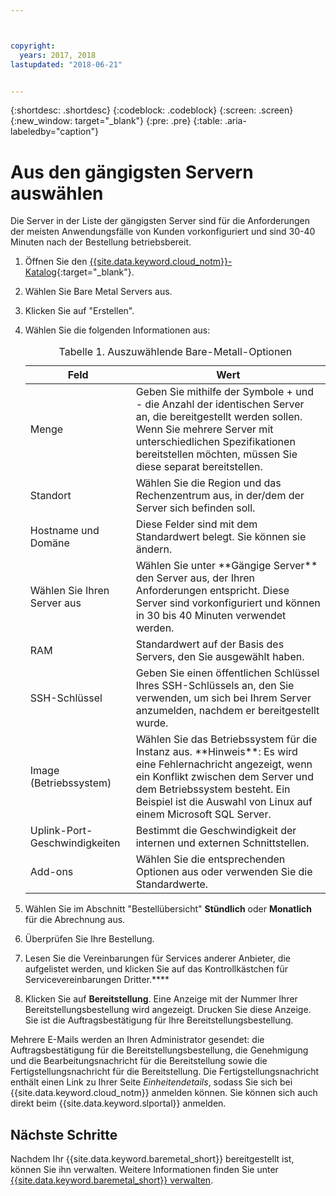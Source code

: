 ```yaml
---



copyright:
  years: 2017, 2018
lastupdated: "2018-06-21"


---
```


{:shortdesc: .shortdesc}
{:codeblock: .codeblock}
{:screen: .screen}
{:new_window: target="_blank"}
{:pre: .pre}
{:table: .aria-labeledby="caption"}


# Aus den gängigsten Servern auswählen
Die Server in der Liste der gängigsten Server sind für die Anforderungen der meisten Anwendungsfälle von Kunden vorkonfiguriert und sind 30-40 Minuten nach der Bestellung betriebsbereit. 
1. Öffnen Sie den [{{site.data.keyword.cloud_notm}}-Katalog](https://console.bluemix.net/catalog/){:target="_blank"}.    
2. Wählen Sie Bare Metal Servers aus. 
3. Klicken Sie auf "Erstellen". 
2. Wählen Sie die folgenden Informationen aus:
    <table>
    <CAPTION>Tabelle 1. Auszuwählende Bare-Metall-Optionen</CAPTION>
    <THEAD>
    <TR>
    <th>Feld</th>
    <th>Wert</th>
    </TR>
    </THEAD>
    <TBODY>
    <tr>
    <td>Menge</td>
    <td>Geben Sie mithilfe der Symbole + und - die Anzahl der identischen Server an, die bereitgestellt werden sollen. <br>Wenn Sie mehrere Server mit unterschiedlichen Spezifikationen bereitstellen möchten, müssen Sie diese separat bereitstellen.
    <tr>
    <td>Standort</td>
    <td>Wählen Sie die Region und das Rechenzentrum aus, in der/dem der Server sich befinden soll. </td>
    </tr>
    <tr>
    <tr>
    <td>Hostname und Domäne</td>
    <td>Diese Felder sind mit dem Standardwert belegt. Sie können sie ändern. </td>
    </tr>
    <tr>
    <td>Wählen Sie Ihren Server aus</td>
    <td>Wählen Sie unter **Gängige Server** den Server aus, der Ihren Anforderungen entspricht. Diese Server sind vorkonfiguriert und können in 30 bis 40 Minuten verwendet werden.
    </tr>
    <tr>
    <td>RAM</td>
    <td>Standardwert auf der Basis des Servers, den Sie ausgewählt haben. </td>
    </tr>
    <tr>
    <td>SSH-Schlüssel</td>
    <td>Geben Sie einen öffentlichen Schlüssel Ihres SSH-Schlüssels an, den Sie verwenden, um sich bei Ihrem Server anzumelden, nachdem er bereitgestellt wurde. </td>
    </tr>
    <tr>
    <td>Image <br>(Betriebssystem)</td>
    <td>Wählen Sie das Betriebssystem für die Instanz aus. **Hinweis**: Es wird eine Fehlernachricht angezeigt, wenn ein Konflikt zwischen dem Server und dem Betriebssystem besteht. Ein Beispiel ist die Auswahl von Linux auf einem Microsoft SQL Server. </td>
    </tr>
    <td>Uplink-Port-Geschwindigkeiten</td>
    <td>Bestimmt die Geschwindigkeit der internen und externen Schnittstellen.</td>
    </tr>
    <tr>
    <td>Add-ons</td>
    <td> Wählen Sie die entsprechenden Optionen aus oder verwenden Sie die Standardwerte. </td>
    </tr>
    </TBODY>
    </table>

3.  Wählen Sie im Abschnitt "Bestellübersicht" **Stündlich** oder **Monatlich** für die Abrechnung aus. 
4.  Überprüfen Sie Ihre Bestellung. 
5.  Lesen Sie die Vereinbarungen für Services anderer Anbieter, die aufgelistet werden, und klicken Sie auf das Kontrollkästchen für Servicevereinbarungen Dritter.**** 
6.  Klicken Sie auf **Bereitstellung**. Eine Anzeige mit der Nummer Ihrer Bereitstellungsbestellung wird angezeigt. Drucken Sie diese Anzeige. Sie ist die Auftragsbestätigung für Ihre Bereitstellungsbestellung.

 Mehrere E-Mails werden an Ihren Administrator gesendet: die Auftragsbestätigung für die Bereitstellungsbestellung, die Genehmigung und die Bearbeitungsnachricht für die Bereitstellung sowie die Fertigstellungsnachricht für die Bereitstellung. Die Fertigstellungsnachricht enthält einen Link zu Ihrer Seite *Einheitendetails*, sodass Sie sich bei {{site.data.keyword.cloud_notm}} anmelden können. Sie können sich auch direkt beim {{site.data.keyword.slportal}} anmelden.


## Nächste Schritte
Nachdem Ihr {{site.data.keyword.baremetal_short}} bereitgestellt ist, können Sie ihn verwalten. Weitere Informationen finden Sie unter [{{site.data.keyword.baremetal_short}} verwalten](../bare-metal/managing.html).

